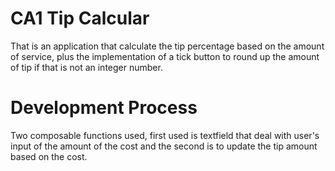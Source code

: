 # CA1 Tip Calcular
That is an application that calculate the tip percentage based on the amount of service, plus the implementation of a tick button to round up the amount of tip if that is not an integer number.

# Development Process
Two composable functions used, first used is textfield that deal with user's input of the amount of the cost and the second is to update the tip amount based on the cost.
